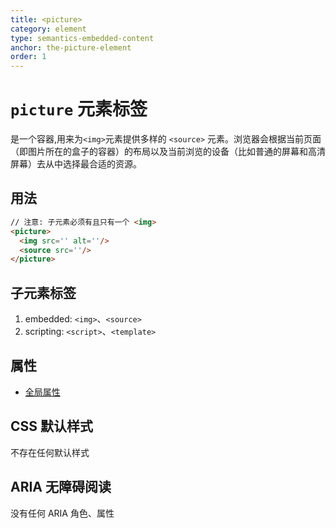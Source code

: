 ```yaml
---
title: <picture>
category: element
type: semantics-embedded-content
anchor: the-picture-element
order: 1
---
```


# `picture` 元素标签

是一个容器,用来为`<img>`元素提供多样的 `<source>` 元素。浏览器会根据当前页面（即图片所在的盒子的容器）的布局以及当前浏览的设备（比如普通的屏幕和高清屏幕）去从中选择最合适的资源。

## 用法

```html
// 注意: 子元素必须有且只有一个 <img>
<picture>
  <img src='' alt=''/>
  <source src=''/>
</picture>
```

## 子元素标签

1. embedded: `<img>`、`<source>`
1. scripting: `<script>`、`<template>`

## 属性

* [全局属性](/front-end/HTML/attribute#anchor-全局属性)

## CSS 默认样式

不存在任何默认样式

## ARIA 无障碍阅读

没有任何 ARIA 角色、属性
